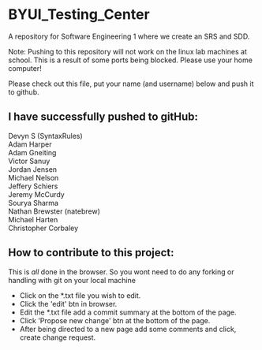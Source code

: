 BYUI_Testing_Center
===================

A repository for Software Engineering 1 where we create an SRS and SDD.

Note: Pushing to this repository will not work on the linux lab machines at school. This
  is a result of some ports being blocked. Please use your home computer!


Please check out this file, put your name (and username) below and push it to github.

I have successfully pushed to gitHub:
---------------------------
Devyn S (SyntaxRules)<br/>
Adam Harper<br/>
Adam Gneiting<br/> 
Victor Sanuy<br/> 
Jordan Jensen<br/> 
Michael Nelson <br/>
Jeffery Schiers<br/>
Jeremy McCurdy <br/> 
Sourya Sharma <br/>
Nathan Brewster (natebrew) <br/>
Michael Harten <br/>
Christopher Corbaley <br/>

How to contribute to this project:
---------------------------------------------
This is _all_ done in the browser. So you wont need to do any forking or handling with git on your local machine
* Click on the *.txt file you wish to edit.
* Click the 'edit' btn in browser.
* Edit the *.txt file add a commit summary at the bottom of the page.
* Click 'Propose new change' btn at the bottom of the page.
* After being directed to a new page add some comments and click, create change request.

